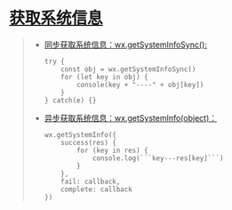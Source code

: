 # [获取系统信息](https://developers.weixin.qq.com/miniprogram/dev/api/base/system/system-info/wx.getSystemInfoSync.html)
>* [同步获取系统信息：wx.getSystemInfoSync():](https://developers.weixin.qq.com/miniprogram/dev/api/base/system/system-info/wx.getSystemInfoSync.html)
>   ```
>   try {
>       const obj = wx.getSystemInfoSync()
>       for (let key in obj) {
>           console(key + "----" + obj[key])
>       }
>   } catch(e) {}
>   ```
>* [异步获取系统信息：wx.getSystemInfo(object)：](https://developers.weixin.qq.com/miniprogram/dev/api/base/system/system-info/wx.getSystemInfo.html)
>   ```
>   wx.getSystemInfo({
>       success(res) {
>           for (key in res) {
>               console.log(```key---res[key]```)
>           }
>       },
>       fail: callback,
>       complete: callback
>   })
>   ```
